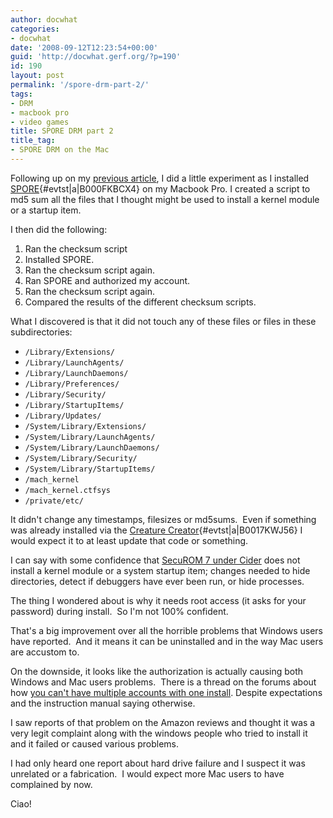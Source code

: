 ```yaml
---
author: docwhat
categories:
- docwhat
date: '2008-09-12T12:23:54+00:00'
guid: 'http://docwhat.gerf.org/?p=190'
id: 190
layout: post
permalink: '/spore-drm-part-2/'
tags:
- DRM
- macbook pro
- video games
title: SPORE DRM part 2
title_tag:
- SPORE DRM on the Mac
---
```


Following up on my [previous article](/spore-drm), I did a little
experiment as I installed
[SPORE](http://www.amazon.com/Electronic-Arts-15352-Spore/dp/B000FKBCX4%3FSubscriptionId%3D02E5W5871AJF7PMMMS82%26tag%3Dws%26linkCode%3Dxm2%26camp%3D2025%26creative%3D165953%26creativeASIN%3DB000FKBCX4){\#evtst|a|B000FKBCX4}
on my Macbook Pro. I created a script to md5 sum all the files that I
thought might be used to install a kernel module or a startup item.

I then did the following:

1.  Ran the checksum script
2.  Installed SPORE.
3.  Ran the checksum script again.
4.  Ran SPORE and authorized my account.
5.  Ran the checksum script again.
6.  Compared the results of the different checksum scripts.

What I discovered is that it did not touch any of these files or files
in these subdirectories:

-   `/Library/Extensions/`
-   `/Library/LaunchAgents/`
-   `/Library/LaunchDaemons/`
-   `/Library/Preferences/`
-   `/Library/Security/`
-   `/Library/StartupItems/`
-   `/Library/Updates/`
-   `/System/Library/Extensions/`
-   `/System/Library/LaunchAgents/`
-   `/System/Library/LaunchDaemons/`
-   `/System/Library/Security/`
-   `/System/Library/StartupItems/`
-   `/mach_kernel`
-   `/mach_kernel.ctfsys`
-   `/private/etc/`

It didn't change any timestamps, filesizes or md5sums.  Even if
something was already installed via the [Creature
Creator](http://www.amazon.com/Electronic-Arts-15864-Creature-Creator/dp/B0017KWJ56%3FSubscriptionId%3D02E5W5871AJF7PMMMS82%26tag%3Dws%26linkCode%3Dxm2%26camp%3D2025%26creative%3D165953%26creativeASIN%3DB0017KWJ56){\#evtst|a|B0017KWJ56}
I would expect it to at least update that code or something.

I can say with some confidence that [SecuROM 7 under
Cider](http://www.transgaming.com/news/?id=108) does not install a
kernel module or a system startup item; changes needed to hide
directories, detect if debuggers have ever been run, or hide processes.

The thing I wondered about is why it needs root access (it asks for your
password) during install.  So I'm not 100% confident.

That's a big improvement over all the horrible problems that Windows
users have reported.  And it means it can be uninstalled and in the way Mac users are accustom to.

On the downside, it looks like the authorization is actually causing
both Windows and Mac users problems.  There is a thread on the forums
about how [you can't have multiple accounts with one
install](http://forum.spore.com/jforum/posts/list/103.page). Despite
expectations and the instruction manual saying otherwise.

I saw reports of that problem on the Amazon reviews and thought it was a
very legit complaint along with the windows people who tried to install
it and it failed or caused various problems.

I had only heard one report about hard drive failure and I suspect it
was unrelated or a fabrication.  I would expect more Mac users to have
complained by now.

Ciao!

